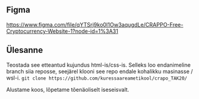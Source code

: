 ## Figma

https://www.figma.com/file/qYTSrj9ko0I1Ow3aqugdLe/CRAPPO-Free-Cryptocurrency-Website-1?node-id=1%3A31

## Ülesanne

Teostada see etteantud kujundus html-is/css-is. Selleks loo endanimeline branch siia reposse, seejärel klooni see repo endale kohalikku masinasse / wsl-i.
`git clone https://github.com/kuressaareametikool/crapo_TAK20/`  

Alustame koos, lõpetame tõenäoliselt iseseisvalt.


